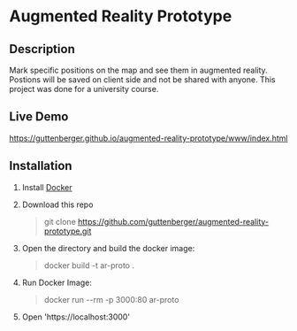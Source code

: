# Augmented Reality Prototype

## Description

Mark specific positions on the map and see them in augmented reality.
Postions will be saved on client side and not be shared with anyone.
This project was done for a university course.

## Live Demo

https://guttenberger.github.io/augmented-reality-prototype/www/index.html

## Installation

1. Install [Docker](https://docs.docker.com/desktop/)

2. Download this repo
    > git clone https://github.com/guttenberger/augmented-reality-prototype.git

3. Open the directory and build the docker image:
    > docker build -t ar-proto .

4. Run Docker Image:
    > docker run --rm -p 3000:80 ar-proto

5. Open 'https://localhost:3000'
